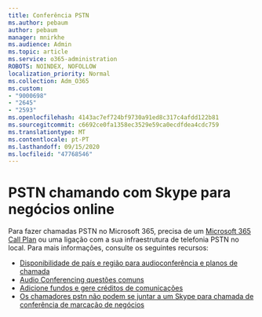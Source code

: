 ```yaml
---
title: Conferência PSTN
ms.author: pebaum
author: pebaum
manager: mnirkhe
ms.audience: Admin
ms.topic: article
ms.service: o365-administration
ROBOTS: NOINDEX, NOFOLLOW
localization_priority: Normal
ms.collection: Adm_O365
ms.custom:
- "9000698"
- "2645"
- "2593"
ms.openlocfilehash: 4143ac7ef724bf9730a91ed8c317c4afdd122b81
ms.sourcegitcommit: c6692ce0fa1358ec3529e59ca0ecdfdea4cdc759
ms.translationtype: MT
ms.contentlocale: pt-PT
ms.lasthandoff: 09/15/2020
ms.locfileid: "47768546"
---
```

# <a name="pstn-calling-with-skype-for-business-online"></a>PSTN chamando com Skype para negócios online

Para fazer chamadas PSTN no Microsoft 365, precisa de um [Microsoft 365 Call Plan](https://docs.microsoft.com/microsoftteams/what-is-phone-system-in-office-365#more-about-calling-plans) ou uma ligação com a sua infraestrutura de telefonia PSTN no local. Para mais informações, consulte os seguintes recursos: 

- [Disponibilidade de país e região para audioconferência e planos de chamada](https://docs.microsoft.com/microsoftteams/country-and-region-availability-for-audio-conferencing-and-calling-plans/country-and-region-availability-for-audio-conferencing-and-calling-plans) 
- [Audio Conferencing questões comuns](https://docs.microsoft.com/microsoftteams/audio-conferencing-common-questions)
- [Adicione fundos e gere créditos de comunicações](https://docs.microsoft.com/microsoftteams/add-funds-and-manage-communications-credits)
- [Os chamadores pstn não podem se juntar a um Skype para chamada de conferência de marcação de negócios](https://docs.microsoft.com/SkypeForBusiness/troubleshoot/online-conferencing/pstn-callers-cant-join-dial-in-call)